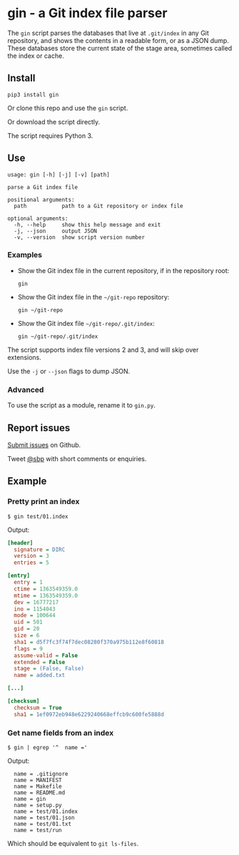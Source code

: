 # gin - a Git index file parser

The `gin` script parses the databases that live at `.git/index` in any Git repository, and shows the contents in a readable form, or as a JSON dump. These databases store the current state of the stage area, sometimes called the index or cache.

## Install

    pip3 install gin

Or clone this repo and use the `gin` script.

Or download the script directly.

The script requires Python 3.

## Use

```
usage: gin [-h] [-j] [-v] [path]

parse a Git index file

positional arguments:
  path           path to a Git repository or index file

optional arguments:
  -h, --help     show this help message and exit
  -j, --json     output JSON
  -v, --version  show script version number
```

### Examples

*   Show the Git index file in the current repository, if in the repository root:

        gin

*   Show the Git index file in the `~/git-repo` repository:

        gin ~/git-repo    

*   Show the Git index file `~/git-repo/.git/index`:

        gin ~/git-repo/.git/index

The script supports index file versions 2 and 3, and will skip over extensions.

Use the `-j` or `--json` flags to dump JSON.

### Advanced

To use the script as a module, rename it to `gin.py`.

## Report issues

[Submit issues](https://github.com/sbp/gin/issues) on Github.

Tweet [@sbp](https://twitter.com/sbp) with short comments or enquiries.

## Example

### Pretty print an index

    $ gin test/01.index

Output:

```ini
[header]
  signature = DIRC
  version = 3
  entries = 5

[entry]
  entry = 1
  ctime = 1363549359.0
  mtime = 1363549359.0
  dev = 16777217
  ino = 1154043
  mode = 100644
  uid = 501
  gid = 20
  size = 6
  sha1 = d5f7fc3f74f7dec08280f370a975b112e8f60818
  flags = 9
  assume-valid = False
  extended = False
  stage = (False, False)
  name = added.txt

[...]

[checksum]
  checksum = True
  sha1 = 1ef0972eb948e6229240668effcb9c600fe5888d
```

### Get name fields from an index

    $ gin | egrep '^  name ='

Output:

```
  name = .gitignore
  name = MANIFEST
  name = Makefile
  name = README.md
  name = gin
  name = setup.py
  name = test/01.index
  name = test/01.json
  name = test/01.txt
  name = test/run
```

Which should be equivalent to `git ls-files`.
